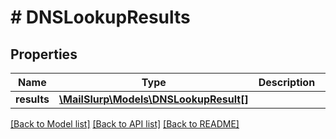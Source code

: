 # # DNSLookupResults

## Properties

Name | Type | Description | Notes
------------ | ------------- | ------------- | -------------
**results** | [**\MailSlurp\Models\DNSLookupResult[]**](DNSLookupResult) |  | 

[[Back to Model list]](../../README#documentation-for-models) [[Back to API list]](../../README#documentation-for-api-endpoints) [[Back to README]](../../README)


